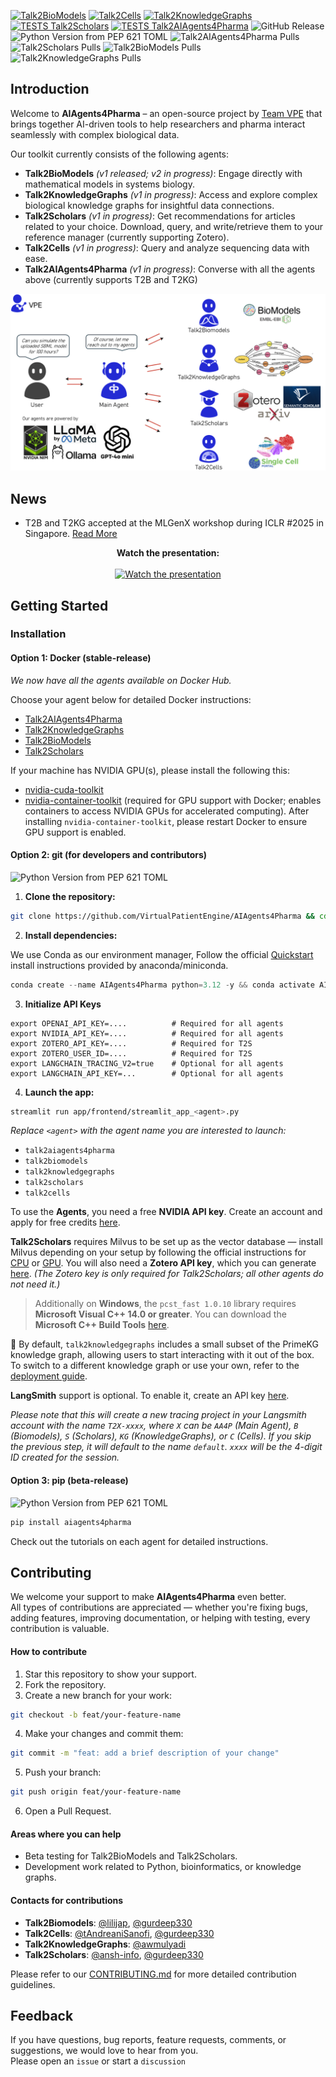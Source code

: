 [![Talk2BioModels](https://github.com/VirtualPatientEngine/AIAgents4Pharma/actions/workflows/tests_talk2biomodels.yml/badge.svg)](https://github.com/VirtualPatientEngine/AIAgents4Pharma/actions/workflows/tests_talk2biomodels.yml)
[![Talk2Cells](https://github.com/VirtualPatientEngine/AIAgents4Pharma/actions/workflows/tests_talk2cells.yml/badge.svg)](https://github.com/VirtualPatientEngine/AIAgents4Pharma/actions/workflows/tests_talk2cells.yml)
[![Talk2KnowledgeGraphs](https://github.com/VirtualPatientEngine/AIAgents4Pharma/actions/workflows/tests_talk2knowledgegraphs.yml/badge.svg)](https://github.com/VirtualPatientEngine/AIAgents4Pharma/actions/workflows/tests_talk2knowledgegraphs.yml)
[![TESTS Talk2Scholars](https://github.com/VirtualPatientEngine/AIAgents4Pharma/actions/workflows/tests_talk2scholars.yml/badge.svg)](https://github.com/VirtualPatientEngine/AIAgents4Pharma/actions/workflows/tests_talk2scholars.yml)
[![TESTS Talk2AIAgents4Pharma](https://github.com/VirtualPatientEngine/AIAgents4Pharma/actions/workflows/tests_talk2aiagents4pharma.yml/badge.svg)](https://github.com/VirtualPatientEngine/AIAgents4Pharma/actions/workflows/tests_talk2aiagents4pharma.yml)
![GitHub Release](https://img.shields.io/github/v/release/VirtualPatientEngine/AIAgents4Pharma)
![Python Version from PEP 621 TOML](https://img.shields.io/python/required-version-toml?tomlFilePath=https%3A%2F%2Fraw.githubusercontent.com%2FVirtualPatientEngine%2FAIAgents4Pharma%2Frefs%2Fheads%2Fmain%2Fpyproject.toml)
![Talk2AIAgents4Pharma Pulls](https://img.shields.io/docker/pulls/virtualpatientengine/talk2aiagents4pharma?label=Talk2AIAgents4Pharma%20Pulls&color=blue&logo=docker&style=flat-square)
![Talk2Scholars Pulls](https://img.shields.io/docker/pulls/virtualpatientengine/talk2scholars?label=Talk2Scholars%20Pulls&color=blue&logo=docker&style=flat-square)
![Talk2BioModels Pulls](https://img.shields.io/docker/pulls/virtualpatientengine/talk2biomodels?label=Talk2BioModels%20Pulls&color=blue&logo=docker&style=flat-square)
![Talk2KnowledgeGraphs Pulls](https://img.shields.io/docker/pulls/virtualpatientengine/talk2knowledgegraphs?label=Talk2KnowledgeGraphs%20Pulls&color=blue&logo=docker&style=flat-square)

## Introduction

Welcome to **AIAgents4Pharma** – an open-source project by [Team VPE](https://bmedx.com/research-teams/artificial-intelligence/team-vpe/) that brings together AI-driven tools to help researchers and pharma interact seamlessly with complex biological data.

Our toolkit currently consists of the following agents:

- **Talk2BioModels** _(v1 released; v2 in progress)_: Engage directly with mathematical models in systems biology.
- **Talk2KnowledgeGraphs** _(v1 in progress)_: Access and explore complex biological knowledge graphs for insightful data connections.
- **Talk2Scholars** _(v1 in progress)_: Get recommendations for articles related to your choice. Download, query, and write/retrieve them to your reference manager (currently supporting Zotero).
- **Talk2Cells** _(v1 in progress)_: Query and analyze sequencing data with ease.
- **Talk2AIAgents4Pharma** _(v1 in progress)_: Converse with all the agents above (currently supports T2B and T2KG)

![AIAgents4Pharma](assets/AIAgents4Pharma.png)

## News

- T2B and T2KG accepted at the MLGenX workshop during ICLR #2025 in Singapore. [Read More](https://openreview.net/forum?id=av4QhBNeZo)

<div align="center">
<strong>Watch the presentation:</strong><br><br>
<a href="https://www.youtube.com/watch?v=3cU_OxY4HiE">
<img src="https://img.youtube.com/vi/3cU_OxY4HiE/0.jpg" alt="Watch the presentation" width="480">
</a>
</div>

## Getting Started

### Installation

#### Option 1: Docker (stable-release)

_We now have all the agents available on Docker Hub._

Choose your agent below for detailed Docker instructions:

- [Talk2AIAgents4Pharma](aiagents4pharma/talk2aiagents4pharma/install.md)
- [Talk2KnowledgeGraphs](aiagents4pharma/talk2knowledgegraphs/install.md)
- [Talk2BioModels](aiagents4pharma/talk2biomodels/install.md)
- [Talk2Scholars](aiagents4pharma/talk2scholars/install.md)

If your machine has NVIDIA GPU(s), please install the following this:

- [nvidia-cuda-toolkit](https://developer.nvidia.com/cuda-toolkit)
- [nvidia-container-toolkit](https://docs.nvidia.com/datacenter/cloud-native/container-toolkit/1.17.8/install-guide.html) (required for GPU support with Docker; enables containers to access NVIDIA GPUs for accelerated computing). After installing `nvidia-container-toolkit`, please restart Docker to ensure GPU support is enabled.

#### Option 2: git (for developers and contributors)

![Python Version from PEP 621 TOML](https://img.shields.io/python/required-version-toml?tomlFilePath=https%3A%2F%2Fraw.githubusercontent.com%2FVirtualPatientEngine%2FAIAgents4Pharma%2Frefs%2Fheads%2Fmain%2Fpyproject.toml)

1. **Clone the repository:**

```sh
git clone https://github.com/VirtualPatientEngine/AIAgents4Pharma && cd AIAgents4Pharma
```

2. **Install dependencies:**

We use Conda as our environment manager, Follow the official [Quickstart](https://www.anaconda.com/docs/getting-started/miniconda/install#quickstart-install-instructions) install instructions provided by anaconda/miniconda.

```python
conda create --name AIAgents4Pharma python=3.12 -y && conda activate AIAgents4Pharma && pip install --upgrade pip && pip install -r requirements.txt
```

3. **Initialize API Keys**

```env
export OPENAI_API_KEY=....          # Required for all agents
export NVIDIA_API_KEY=....          # Required for all agents
export ZOTERO_API_KEY=....          # Required for T2S
export ZOTERO_USER_ID=....          # Required for T2S
export LANGCHAIN_TRACING_V2=true    # Optional for all agents
export LANGCHAIN_API_KEY=...        # Optional for all agents
```

4. **Launch the app:**

```sh
streamlit run app/frontend/streamlit_app_<agent>.py
```

_Replace `<agent>` with the agent name you are interested to launch:_

- `talk2aiagents4pharma`
- `talk2biomodels`
- `talk2knowledgegraphs`
- `talk2scholars`
- `talk2cells`

To use the **Agents**, you need a free **NVIDIA API key**. Create an account and apply for free credits [here](https://build.nvidia.com/explore/discover).

**Talk2Scholars** requires Milvus to be set up as the vector database — install Milvus depending on your setup by following the official instructions for [CPU](https://milvus.io/docs/install_standalone-docker-compose.md) or [GPU](https://milvus.io/docs/install_standalone-docker-compose-gpu.md). You will also need a **Zotero API key**, which you can generate [here](https://www.zotero.org/user/login#applications). _(The Zotero key is only required for Talk2Scholars; all other agents do not need it.)_

> Additionally on **Windows**, the `pcst_fast 1.0.10` library requires **Microsoft Visual C++ 14.0 or greater**.
> You can download the **Microsoft C++ Build Tools** [here](https://visualstudio.microsoft.com/visual-cpp-build-tools/).

📝 By default, `talk2knowledgegraphs` includes a small subset of the PrimeKG knowledge graph, allowing users to start interacting with it out of the box.  
To switch to a different knowledge graph or use your own, refer to the [deployment guide](https://virtualpatientengine.github.io/AIAgents4Pharma/talk2knowledgegraphs/deployment/).

**LangSmith** support is optional. To enable it, create an API key [here](https://docs.smith.langchain.com/administration/how_to_guides/organization_management/create_account_api_key).

_Please note that this will create a new tracing project in your Langsmith
account with the name `T2X-xxxx`, where `X` can be `AA4P` (Main Agent),
`B` (Biomodels), `S` (Scholars), `KG` (KnowledgeGraphs), or `C` (Cells).
If you skip the previous step, it will default to the name `default`.
`xxxx` will be the 4-digit ID created for the session._

#### Option 3: pip (beta-release)

![Python Version from PEP 621 TOML](https://img.shields.io/python/required-version-toml?tomlFilePath=https%3A%2F%2Fraw.githubusercontent.com%2FVirtualPatientEngine%2FAIAgents4Pharma%2Frefs%2Fheads%2Fmain%2Fpyproject.toml)

```sh
pip install aiagents4pharma
```

Check out the tutorials on each agent for detailed instructions.

## Contributing

We welcome your support to make **AIAgents4Pharma** even better.  
All types of contributions are appreciated — whether you're fixing bugs, adding features, improving documentation, or helping with testing, every contribution is valuable.

#### How to contribute

1. Star this repository to show your support.
2. Fork the repository.
3. Create a new branch for your work:

```sh
git checkout -b feat/your-feature-name
```

4. Make your changes and commit them:

```sh
git commit -m "feat: add a brief description of your change"
```

5. Push your branch:

```sh
git push origin feat/your-feature-name
```

6. Open a Pull Request.

#### Areas where you can help

- Beta testing for Talk2BioModels and Talk2Scholars.
- Development work related to Python, bioinformatics, or knowledge graphs.

#### Contacts for contributions

- **Talk2Biomodels**: [@lilijap](https://github.com/lilijap), [@gurdeep330](https://github.com/gurdeep330)
- **Talk2Cells**: [@tAndreaniSanofi](https://github.com/tAndreaniSanofi), [@gurdeep330](https://github.com/gurdeep330)
- **Talk2KnowledgeGraphs**: [@awmulyadi](https://github.com/awmulyadi)
- **Talk2Scholars**: [@ansh-info](https://github.com/ansh-info), [@gurdeep330](https://github.com/gurdeep330)

Please refer to our [CONTRIBUTING.md](CONTRIBUTING.md) for more detailed contribution guidelines.

## Feedback

If you have questions, bug reports, feature requests, comments, or suggestions, we would love to hear from you.  
Please open an `issue` or start a `discussion`
